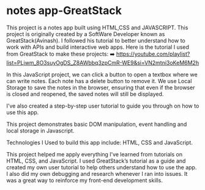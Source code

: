 
# notes app-GreatStack 

This project is a notes app built using HTML,CSS and JAVASCRIPT. This project is originally created by a SoftWare Developer known as GreatStack(Avinash). I followed his tutorial to better understand how to work with APIs and build interactive web apps. Here is the tutorial I used from GreatStack to make these projects:
  ➡️ https://youtube.com/playlist?list=PLjwm_8O3suyOgDS_Z8AWbbq3zpCmR-WE9&si=VN2mtni3oKeM6M2h


 In this JavaScript project, we can click a button to open a textbox where we can write notes. Each note has a delete button to remove it. We use Local Storage to save the notes in the browser, ensuring that even if the browser is closed and reopened, the saved notes will still be displayed.

I've also created a step-by-step user tutorial to guide you through on how to use this app.

This project demonstrates basic DOM manipulation, event handling and local storage in Javascript.

Technologies I Used to build this app include: HTML, CSS and JavaScript.

This project helped me apply everything I’ve learned from tutorials on HTML, CSS, and JavaScript. I used GreatStack’s tutorial as a guide and created my own user tutorial to help others understand how to use the app. I also did my own debugging and research whenever I ran into issues. It was a great way to reinforce my front-end development skills.


